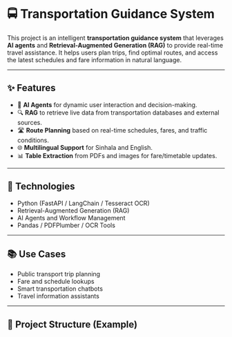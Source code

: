 # 🚍 Transportation Guidance System

This project is an intelligent **transportation guidance system** that leverages **AI agents** and **Retrieval-Augmented Generation (RAG)** to provide real-time travel assistance. It helps users plan trips, find optimal routes, and access the latest schedules and fare information in natural language.

---

## ✨ Features

- 🧠 **AI Agents** for dynamic user interaction and decision-making.
- 🔍 **RAG** to retrieve live data from transportation databases and external sources.
- 🛣️ **Route Planning** based on real-time schedules, fares, and traffic conditions.
- 🌐 **Multilingual Support** for Sinhala and English.
- 📊 **Table Extraction** from PDFs and images for fare/timetable updates.

---

## 🚀 Technologies

- Python (FastAPI / LangChain / Tesseract OCR)
- Retrieval-Augmented Generation (RAG)
- AI Agents and Workflow Management
- Pandas / PDFPlumber / OCR Tools

---

## 📚 Use Cases

- Public transport trip planning
- Fare and schedule lookups
- Smart transportation chatbots
- Travel information assistants

---

## 📂 Project Structure (Example)

